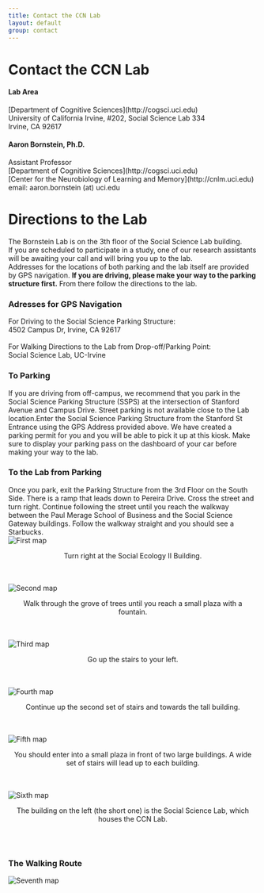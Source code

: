 ```yaml
---
title: Contact the CCN Lab
layout: default
group: contact
---
```


# Contact the CCN Lab


<div class="row">

<div class="col-md-4">

  <h4>Lab Area </h4>
  [Department of Cognitive Sciences](http://cogsci.uci.edu)<br>
  University of California Irvine, #202, Social Science Lab 334<br>
  Irvine, CA 92617<br>
  <!-- tel: 415 502 3488 -->

</div>

<div class="col-md-4">

  <h4>Aaron Bornstein, Ph.D.</h4>
  Assistant Professor<br>
  [Department of Cognitive Sciences](http://cogsci.uci.edu)<br>
  [Center for the Neurobiology of Learning and Memory](http://cnlm.uci.edu)<br>
<!--   214 Pereira Dr, Social & Behavioral Sciences Gateway<br>
  Irvine, CA 92617<br> -->
  email: aaron.bornstein (at) uci.edu <br>
  <!-- tel: (949) 824 0628 -->

</div>
</div>

# Directions to the Lab
The Bornstein Lab is on the 3th floor of the Social Science Lab building. <br>
If you are scheduled to participate in a study, one of our research assistants will be awaiting your call and will bring you up to the lab. <br>
Addresses for the locations of both parking and the lab itself are provided by GPS navigation. <b>If you are driving, please make your way to the parking structure first.</b> From there follow the directions to the lab.
### Adresses for GPS Navigation
For Driving to the Social Science Parking Structure:<br>
4502 Campus Dr, Irvine, CA 92617<br>
<br>
For Walking Directions to the Lab from Drop-off/Parking Point:<br>
Social Science Lab, UC-Irvine<br>

### To Parking
If you are driving from off-campus, we recommend that you park in the Social Science Parking Structure (SSPS) at the intersection of Stanford Avenue and Campus Drive. Street parking is not available close to the Lab location.Enter the Social Science Parking Structure from the Stanford St Entrance using the GPS Address provided above. We have created a parking permit for you and you will be able to pick it up at this kiosk. Make sure to display your parking pass on the dashboard of your car before making your way to the lab. 

### To the Lab from Parking
Once you park, exit the Parking Structure from the 3rd Floor on the South Side. There is a ramp that leads down to Pereira Drive. Cross the street and turn right. Continue following the street until you reach the walkway between the Paul Merage School of Business and the Social Science Gateway buildings. Follow the walkway straight and you should see a Starbucks.<br>
<img class="img-fluid" src="/lab/static/img/first_map.png" alt="First map" class="center"> <br>
<p style="text-align:center">Turn right at the Social Ecology II Building.</p><br><br>
<img class="img-fluid" src="/lab/static/img/second_map.png" alt="Second map" class="center"> <br>
<p style="text-align:center">Walk through the grove of trees until you reach a small plaza with a fountain. </p><br><br>
<img class="img-fluid" src="/lab/static/img/third_map.png" alt="Third map" class="center"> <br>
<p style="text-align:center">Go up the stairs to your left. </p><br><br>
<img class="img-fluid" src="/lab/static/img/fourth_map.png" alt="Fourth map" class="center"> <br>
<p style="text-align:center">Continue up the second set of stairs and towards the tall building.</p><br><br>
<img class="img-fluid" src="/lab/static/img/fifth_map.png" alt="Fifth map" class="center"><br>
<p style="text-align:center">You should enter into a small plaza in front of two large buildings. A wide set of stairs will lead up to each building.</p><br><br>
<img class="img-fluid" src="/lab/static/img/sixth_map.png" alt="Sixth map" class="center"><br>
<p style="text-align:center">The building on the left (the short one) is the Social Science Lab, which houses the CCN Lab.</p><br><br>

### The Walking Route
<!-- <img class="img-fluid" src="/lab/static/img/map_to_lab_7.png" alt="Map 7"> -->
<img class="img-fluid" src="/lab/static/img/seventh_map.png" alt="Seventh map" class="center">
<!-- <img class="img-fluid" src="/lab/static/img/map_to_mission_bay.png" alt="testing"> -->

<!-- ### The Mission Bay Campus can be reached:  
* #### Public Transportation:
  * **Option 1**: Exit BART at the 16th St Station and wait for the free [UCSF Red shuttle](https://campuslifeservices.ucsf.edu/upload/transportation/files/Red.pdf) (weekdays only) that stops directly outside [what was once a Burger King and now has lovely graffiti](https://www.google.com/maps/@37.765092,-122.419164,3a,75y,5.38h,82.64t/data=!3m4!1e1!3m2!1sH_jzIrhuF8wnnEp0duvIEQ!2e0).
  * **Option 2**: [Exit BART at the 16th St Station and take the 22 Muni Bus towards Mission Bay. Exit at 16th and 4th.](https://goo.gl/maps/gaD7sNsL947S4KcS9)
  * **Option 3**: [Exit BART at the Embarcadero Station and then take the MUNI T-line inbound to Sunnydale. Exit at the UCSF/Chase Center stop on 3rd Street.](https://goo.gl/maps/Ma3P6aYojhY74YAu7)
  * **Option 4**: Exit Caltrain and then walk along [4th St](https://goo.gl/maps/tpJHnJ2NgTyaCqXE9) for about 15 minutes until arriving at UCSF Mission Bay.
  * **Option 5**: There are many different [UCSF Shuttle routes](http://www.campuslifeservices.ucsf.edu/transportation/services/shuttles) (weekdays only).
* #### Car:
  * We are at 600 16th Street, between Owens St. and 4th St. There are three [UCSF parking garages](https://campuslifeservices.ucsf.edu/transportation/services/parking/public_parking) - [UCSF Medical Center](https://www.google.com/maps/dir//1835+Owens+Street,+San+Francisco,+CA/@37.766028,-122.3965034,16z/data=!4m8!4m7!1m0!1m5!1m1!1s0x808f7fc8cdb8207f:0x127c6a3dfd479d27!2m2!1d-122.3921259!2d37.7659687), [UCSF Community Center](https://www.google.com/maps/dir//1625+Owens+Street,+San+Francisco,+CA/@37.7683246,-122.3960538,17z/data=!4m8!4m7!1m0!1m5!1m1!1s0x808f7fce59453269:0x84e5cd7b11e40956!2m2!1d-122.3938649!2d37.7682654), and [UCSF Third Street](https://www.google.com/maps/dir//1650+3rd+Street,+San+Francisco,+CA/@37.7681787,-122.3917134,17z/data=!4m8!4m7!1m0!1m5!1m1!1s0x808f7fc5f2d2fc19:0xf5e85a2024424948!2m2!1d-122.3895247!2d37.7681745). Please park in one of the garages and not in the surface lots.
  * If you are being dropped off (by a rideshare service), use 1675 Owens St, San Francisco, CA 94158 as the destination address. There is convenient parking circle (red star on map below) for drop-off.

### Once on campus, proceed to Genentech Hall:
1. You will have to enter through Genentech Hall from the Koret Quad side (Red arrow on the map below).
2. Sign in at security for a meeting with Dr. James Fraser (Office - Genentech Hall S472E).
3. Take the elevator or staircase to the 4th floor.
4. Walk west down the hall. The large windows facing the courtyard will be on your right. If the floor color changes to grey, you have gone the wrong way and are now in Byers Hall. Turn around and walk back towards Genentech Hall.
5. You will encounter an intersection. Make a left (south) and head towards the S401-484 area.
6. You should find a break room. James's office is through the clear doors straight ahead. The Fraser lab is on the right.

<img class="img-fluid" src="/static/img/map_to_mission_bay.png" alt="Map of Mission Bay"> -->